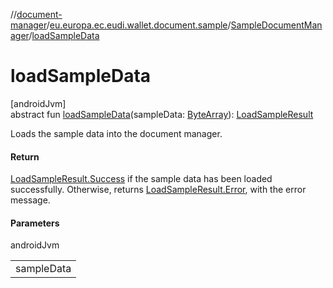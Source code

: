 //[document-manager](../../../index.md)/[eu.europa.ec.eudi.wallet.document.sample](../index.md)/[SampleDocumentManager](index.md)/[loadSampleData](load-sample-data.md)

# loadSampleData

[androidJvm]\
abstract fun [loadSampleData](load-sample-data.md)(sampleData: [ByteArray](https://kotlinlang.org/api/latest/jvm/stdlib/kotlin/-byte-array/index.html)): [LoadSampleResult](../-load-sample-result/index.md)

Loads the sample data into the document manager.

#### Return

[LoadSampleResult.Success](../-load-sample-result/-success/index.md) if the sample data has been loaded successfully. Otherwise, returns [LoadSampleResult.Error](../-load-sample-result/-error/index.md), with the error message.

#### Parameters

androidJvm

| |
|---|
| sampleData |
